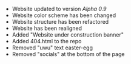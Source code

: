 - Website updated to version _Alpha 0.9_
- Website color scheme has been changed
- Website structure has been refactored
- Website has been realigned
- Added "Website under construction banner"
- Added 404.html to the repo
- Removed "uwu" text easter-egg
- Removed "socials" at the bottom of the page
